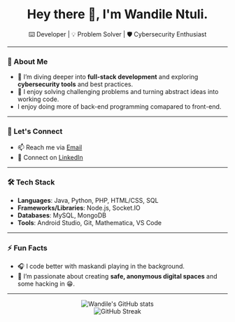 <h1 align="center">Hey there 👋, I'm Wandile Ntuli.</h1>
<p align="center">
  ⌨️ Developer | 💡 Problem Solver | 🛡️ Cybersecurity Enthusiast
</p>

---

### 🧠 About Me

- 🌱 I’m diving deeper into **full-stack development** and exploring **cybersecurity tools** and best practices.
- 🧩 I enjoy solving challenging problems and turning abstract ideas into working code.
- I enjoy doing more of back-end programming comapared to front-end.


---

### 💬 Let's Connect

- 📫 Reach me via [Email](mailto:luyandantuli24@gmail.com)
- 💼 Connect on [LinkedIn](www.linkedin.com/in/wandile-ntuli-5a7387268)

---

### 🛠️ Tech Stack

- **Languages**: Java, Python, PHP, HTML/CSS, SQL
- **Frameworks/Libraries**: Node.js, Socket.IO
- **Databases**: MySQL, MongoDB
- **Tools**: Android Studio, Git, Mathematica, VS Code

---


### ⚡ Fun Facts

- 🎧 I code better with maskandi playing in the background.
- 🔐 I’m passionate about creating **safe, anonymous digital spaces** and some hacking in 😁.

---

<p align="center">
  <img src="https://github-readme-stats.vercel.app/api?username=Wandile-N&show_icons=true&theme=radical" alt="Wandile's GitHub stats" />
  <br/>
  <img src="https://github-readme-streak-stats.herokuapp.com/?user=Wandile-N&theme=radical" alt="GitHub Streak" />
</p>

<!---
Wandile-N/Wandile-N is a ✨ special ✨ repository because its `README.md` (this file) appears on your GitHub profile.
You can click the Preview link to take a look at your changes.
--->


